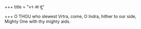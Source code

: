 +++
title = "०१ आ तू"

+++
O THOU who slewest Vrtra, come, O Indra, hither to our side,  
     Mighty One with thy mighty aids.